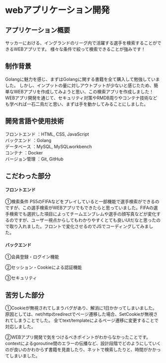 # webアプリケーション開発

## アプリケーション概要
サッカーにおける、イングランドのリーグ内で活躍する選手を検索することができるWEBアプリです。
様々な条件で絞って検索できることが強みです！

## 制作背景
Golangに魅力を感じ、まずはGolangに関する書籍を全て購入して勉強していました。
しかし、インプットの量に対しアウトプットが少ないと感じたため、簡単なWEBアプリを作成してみようと思い、この検索アプリを作成しました！
WEBアプリ開発を通じて、セキュリティ対策やRMDB周りやコンテナ技術なども学べれば一石二鳥だと思い、まずは手を動かしてみることにしました。

## 開発言語や使用技術
フロントエンド  ：HTML, CSS, JavaScript  
バックエンド    ：Golang  
データベース    ：MySQL, MySQLworkbench  
コンテナ       ：Docker  
バージョン管理  ：Git, GitHub

## こだわった部分
#### フロントエンド
①検索条件
PS5のFIFAなどをプレイしていると一部機能で選手検索ができるのですが、この選手検索がWEBアプリでもできたらと思っていました。FIFAの選手検索でも選択した項目によってチームエンブレムや選手の顔写真などが変化するのですが、ユーザー視点からしてもわかりやすくとても良いUIだなと思ったので取り入れました。フロントで変化させるのでJSでコーディングしてみました。

#### バックエンド
①会員登録・ログイン機能

②セッション・Cookieによる認証機能

③セキュリティ

## 苦労した部分
①Cookieが無視されてしまうバグがあり、解消に1日かかってしまいました。
原因としては、net/httpのredirectでページ遷移した場合、SetCookieが無視されてしまうことでした。
全てtext/templateによるページ遷移に変更することで対応しました。

②WEBアプリ開発で気をつけるべきポイントがわからなかったことです。
contextによるgoroutine間のエラーの伝播など、設計段階でどのようにしていくのが良いのかわからず書籍を見直したり、ネットで検索したりと、時間がかかってしまいました。
